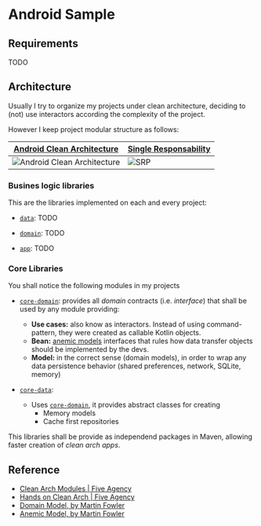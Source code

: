 # Android Sample

## Requirements

TODO

## Architecture

Usually I try to organize my projects under clean architecture, deciding to (not) use interactors according the complexity of the project. 

However I keep project modular structure as follows:

| [Android Clean Architecture][aca-img] | [**Single Responsability**][srp-url]  |
|------|------|
| ![Android Clean Architecture][aca-img] | ![SRP][srp-img] |

### Busines logic libraries

This are the libraries implemented on each and every project:

  - [`data`](./data): TODO

  - [`domain`](./domain): TODO

  - [`app`](./app): TODO

### Core Libraries

You shall notice the following modules in my projects

  - [`core-domain`](./core-domain): provides all _domain_ contracts (i.e. _interface_) that shall be used by any module providing:

    - **Use cases:** also know as interactors. Instead of using command-pattern, they were created as callable Kotlin objects.
    - **Bean:** [anemic models][anemic-model-url] interfaces that rules how data transfer objects should be implemented by the devs.
    - **Model:** in the correct sense (domain models), in order to wrap any data persistence behavior (shared preferences, network, SQLite, memory)

  - [`core-data`](./core-data):
      - Uses [`core-domain`](./core-domain), it provides abstract classes for creating
        - Memory models
        - Cache first repositories

This libraries shall be provide as independend packages in Maven, allowing faster creation of _clean arch apps_.

## Reference

  - [Clean Arch Modules | Five Agency][srp-url]
  - [Hands on Clean Arch | Five Agency][aca-url]
  - [Domain Model, by Martin Fowler][domain-model-url]
  - [Anemic Model, by Martin Fowler][anemic-model-url]

[aca-img]: https://five.agency/wp-content/uploads/2017/06/graf_2_B-1.png
[aca-url]: https://five.agency/android-architecture-part-3-applying-clean-architecture-android/

[srp-img]: https://five.agency/wp-content/uploads/2016/11/Graph-4-1.png
[srp-url]: https://five.agency/android-architecture-part-3-applying-clean-architecture-android/

[anemic-model-url]: https://martinfowler.com/bliki/AnemicDomainModel.html

[domain-model-url]: https://martinfowler.com/eaaCatalog/domainModel.html
